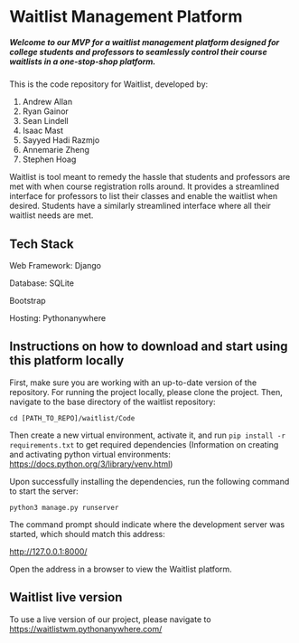 # Waitlist Management Platform

##### Welcome to our MVP for a waitlist management platform designed for college students and professors to seamlessly control their course waitlists in a one-stop-shop platform. 

This is the code repository for Waitlist, developed by:
1. Andrew Allan
2. Ryan Gainor
3. Sean Lindell
4. Isaac Mast
5. Sayyed Hadi Razmjo
6. Annemarie Zheng
7. Stephen Hoag

Waitlist is tool meant to remedy the hassle that students
and professors are met with when course registration rolls
around. It provides a streamlined interface for professors
to list their classes and enable the waitlist when desired.
Students have a similarly streamlined interface where all
their waitlist needs are met.


## Tech Stack 

Web Framework: Django

Database: SQLite

Bootstrap

Hosting: Pythonanywhere


## Instructions on how to download and start using this platform locally

First, make sure you are working with an up-to-date
version of the repository. For running the project locally, please clone the project. Then, navigate to the base
directory of the waitlist repository:


```cd [PATH_TO_REPO]/waitlist/Code```

Then create a new virtual environment, activate it, and run ```pip install -r requirements.txt``` to get required dependencies
(Information on creating and activating python virtual environments: https://docs.python.org/3/library/venv.html)

Upon successfully installing the dependencies, run the following command to start the server:

```python3 manage.py runserver```


The command prompt should indicate where the development
server was started, which should match this address:

http://127.0.0.1:8000/

Open the address in a browser to view the Waitlist platform.


## Waitlist live version
To use a live version of our project, please navigate to https://waitlistwm.pythonanywhere.com/



